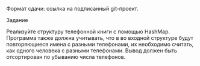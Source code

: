 Формат сдачи: ссылка на подписанный git-проект.

Задание

Реализуйте структуру телефонной книги с помощью HashMap.
Программа также должна учитывать, что в во входной структуре будут повторяющиеся имена с разными телефонами, их необходимо считать, как одного человека с разными телефонами. Вывод должен быть отсортирован по убыванию числа телефонов.
